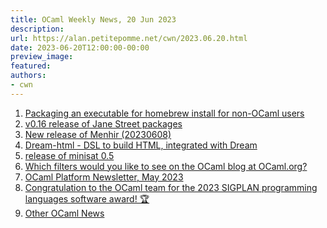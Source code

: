 ```yaml
---
title: OCaml Weekly News, 20 Jun 2023
description:
url: https://alan.petitepomme.net/cwn/2023.06.20.html
date: 2023-06-20T12:00:00-00:00
preview_image:
featured:
authors:
- cwn
---
```


<ol><li><a href="https://alan.petitepomme.net/cwn/2023.06.20.html#1">Packaging an executable for homebrew install for non-OCaml users</a></li><li><a href="https://alan.petitepomme.net/cwn/2023.06.20.html#2">v0.16 release of Jane Street packages</a></li><li><a href="https://alan.petitepomme.net/cwn/2023.06.20.html#3">New release of Menhir (20230608)</a></li><li><a href="https://alan.petitepomme.net/cwn/2023.06.20.html#4">Dream-html - DSL to build HTML, integrated with Dream</a></li><li><a href="https://alan.petitepomme.net/cwn/2023.06.20.html#5">release of minisat 0.5</a></li><li><a href="https://alan.petitepomme.net/cwn/2023.06.20.html#6">Which filters would you like to see on the OCaml blog at OCaml.org?</a></li><li><a href="https://alan.petitepomme.net/cwn/2023.06.20.html#7">OCaml Platform Newsletter, May 2023</a></li><li><a href="https://alan.petitepomme.net/cwn/2023.06.20.html#8">Congratulation to the OCaml team for the 2023 SIGPLAN programming languages software award! &#127942;</a></li><li><a href="https://alan.petitepomme.net/cwn/2023.06.20.html#9">Other OCaml News</a></li></ol>
